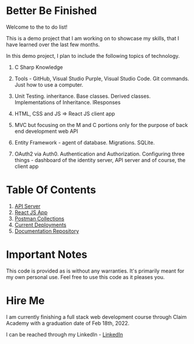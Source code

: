 # Better Be Finished

Welcome to the to do list!

This is a demo project that I am working on to showcase my skills, that I have learned over the last few months.

In this demo project, I plan to include the following topics of technology.

1. C Sharp Knowledge

2. Tools - GitHub, Visual Studio Purple, Visual Studio Code. Git commands. Just how to use a computer.

3. Unit Testing. inheritance. Base classes. Derived classes. Implementations of Inheritance. IResponses

4. HTML, CSS and JS => React JS client app

5. MVC but focusing on the M and C portions only for the purpose of back end development web API

6. Entity Framework - agent of database. Migrations. SQLite.

7. OAuth2 via Auth0. Authentication and Authorization. Configuring three things - dashboard of the identity server, API server and of course, the client app

# Table Of Contents

1. [API Server](APIServer/readme.md)
1. [React JS App](ReactJSApp/readme.md)
1. [Postman Collections](PostmanCollections/readme.md)
1. [Current Deployments](otherfiles/CurrentDeployments.md)
1. [Documentation Repository](https://github.com/AlexzandriaBennett/BetterBeFinished)

# Important Notes

This code is provided as is without any warranties. It's primarily meant for my own personal use. Feel free to use this code as it pleases you.

# Hire Me

I am currently finishing a full stack web development course through Claim Academy with a graduation date of Feb 18th, 2022.

I can be reached through my LinkedIn - [LinkedIn](https://www.linkedin.com/in/alexzandria-bennett-049078107/)
